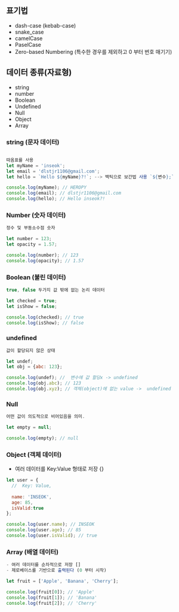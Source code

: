 ## 표기법
- dash-case (kebab-case)
- snake_case
- camelCase
- PaselCase
- Zero-based Numbering (특수한 경우를 제외하고 0 부터 번호 매기기)

## 데이터 종류(자료형)
- string
- number
- Boolean
- Undefined
- Null
- Object
- Array

### string (문자 데이터)
```javascript

따옴표를 사용
let myName = 'inseok';
let email = 'dlstjr1106@gmail.com';
let hello = `Hello ${myName}?!`; --> 백틱으로 보간법 사용 `${변수};`

console.log(myName); // HEROPY
console.log(email); // dlstjr1106@gmail.com
console.log(hello); // Hello inseok?!
```
### Number (숫자 데이터)
```javascript
정수 및 부동소수점 숫자

let number = 123;
let opacity = 1.57;

console.log(number); // 123
console.log(opacity); // 1.57 
```
### Boolean (불린 데이터)
```javascript
true, false 두가지 값 밖에 없는 논리 데이터

let checked = true;
let isShow = false;

console.log(checked); // true
console.log(isShow); // false 
```
### undefined
```javascript
값이 할당되지 않은 상태

let undef;
let obj = {abc: 123};

console.log(undef); //  변수에 값 할당x -> undefined 
console.log(obj.abc); // 123
console.log(obj.xyz); // 객체(object)에 없는 value ->  undefined
```
### Null
```javascript
어떤 값이 의도적으로 비어있음을 의미.

let empty = null;

console.log(empty); // null
```

### Object (객체 데이터)
- 여러 데이터를 Key:Value 형태로 저장 {}
```javascript
let user = {
  //  Key: Value,
  
  name: 'INSEOK',
  age: 85,
  isValid:true
};

console.log(user.name); // INSEOK
console.log(user.age); // 85
console.log(user.isValid); // true
```

### Array (배열 데이터)
```javascript
- 여러 데이터를 순차적으로 저장 []
- 제로베이스를 기반으로 출력된다 (0 부터 시작)

let fruit = ['Apple', 'Banana', 'Cherry'];

console.log(fruit[0]); // 'Apple'
console.log(fruit[1]); // 'Banana'
console.log(fruit[2]); // 'Cherry'
```
